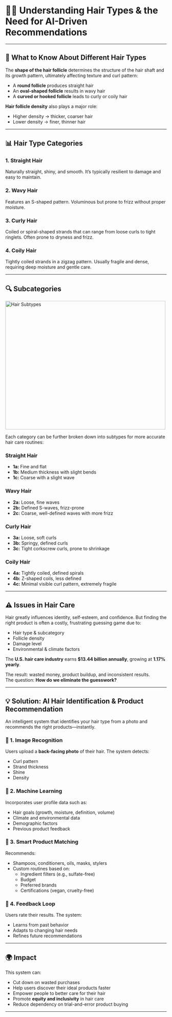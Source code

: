 # 💇‍♀️ Understanding Hair Types & the Need for AI-Driven Recommendations

---

## 🧬 What to Know About Different Hair Types

The **shape of the hair follicle** determines the structure of the hair shaft and its growth pattern, ultimately affecting texture and curl pattern:

- A **round follicle** produces straight hair  
- An **oval-shaped follicle** results in wavy hair  
- A **curved or hooked follicle** leads to curly or coily hair  

**Hair follicle density** also plays a major role:  
- Higher density → thicker, coarser hair  
- Lower density → finer, thinner hair  

---

## 📊 Hair Type Categories

### 1. Straight Hair  
Naturally straight, shiny, and smooth. It’s typically resilient to damage and easy to maintain.

### 2. Wavy Hair  
Features an S-shaped pattern. Voluminous but prone to frizz without proper moisture.

### 3. Curly Hair  
Coiled or spiral-shaped strands that can range from loose curls to tight ringlets. Often prone to dryness and frizz.

### 4. Coily Hair  
Tightly coiled strands in a zigzag pattern. Usually fragile and dense, requiring deep moisture and gentle care.

---

## 🔍 Subcategories

<img src="https://i0.wp.com/therighthairstyles.com/wp-content/uploads/2017/07/types-of-hair.jpg?resize=500%2C411&ssl=1" width="500" height="400" alt="Hair Subtypes" />

Each category can be further broken down into subtypes for more accurate hair care routines:

### Straight Hair  
- **1a:** Fine and flat  
- **1b:** Medium thickness with slight bends  
- **1c:** Coarse with a slight wave  

### Wavy Hair  
- **2a:** Loose, fine waves  
- **2b:** Defined S-waves, frizz-prone  
- **2c:** Coarse, well-defined waves with more frizz  

### Curly Hair  
- **3a:** Loose, soft curls  
- **3b:** Springy, defined curls  
- **3c:** Tight corkscrew curls, prone to shrinkage  

### Coily Hair  
- **4a:** Tightly coiled, defined spirals  
- **4b:** Z-shaped coils, less defined  
- **4c:** Minimal visible curl pattern, extremely fragile  

---

## ⚠️ Issues in Hair Care

Hair greatly influences identity, self-esteem, and confidence. But finding the right product is often a costly, frustrating guessing game due to:

- Hair type & subcategory  
- Follicle density  
- Damage level  
- Environmental & climate factors  

The **U.S. hair care industry** earns **$13.44 billion annually**, growing at **1.17% yearly**.  

The result: wasted money, product buildup, and inconsistent results.  
The question: **How do we eliminate the guesswork?**

---

## 💡 Solution: AI Hair Identification & Product Recommendation

An intelligent system that identifies your hair type from a photo and recommends the right products—instantly.

### 📸 1. Image Recognition  
Users upload a **back-facing photo** of their hair. The system detects:

- Curl pattern  
- Strand thickness  
- Shine  
- Density  

### 🤖 2. Machine Learning  
Incorporates user profile data such as:

- Hair goals (growth, moisture, definition, volume)  
- Climate and environmental data  
- Demographic factors  
- Previous product feedback  

### 🧴 3. Smart Product Matching  
Recommends:

- Shampoos, conditioners, oils, masks, stylers  
- Custom routines based on:
  - Ingredient filters (e.g., sulfate-free)  
  - Budget  
  - Preferred brands  
  - Certifications (vegan, cruelty-free)

### 🔁 4. Feedback Loop  
Users rate their results. The system:

- Learns from past behavior  
- Adapts to changing hair needs  
- Refines future recommendations  

---

## 🌍 Impact

This system can:

- Cut down on wasted purchases  
- Help users discover their ideal products faster  
- Empower people to better care for their hair  
- Promote **equity and inclusivity** in hair care  
- Reduce dependency on trial-and-error product buying  

---


